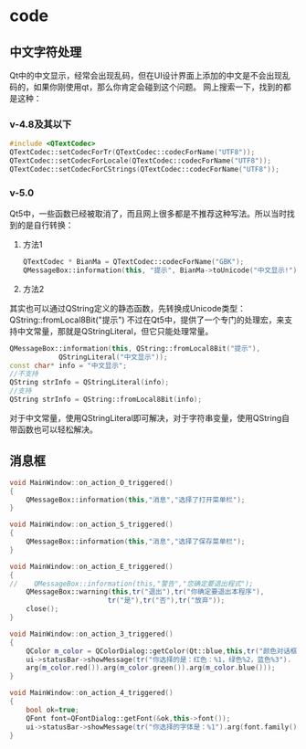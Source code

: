 # code

## 中文字符处理

Qt中的中文显示，经常会出现乱码，但在UI设计界面上添加的中文是不会出现乱码的，如果你刚使用qt，那么你肯定会碰到这个问题。
网上搜索一下，找到的都是这种：

### v-4.8及其以下

```c++
#include <QTextCodec>
QTextCodec::setCodecForTr(QTextCodec::codecForName("UTF8"));
QTextCodec::setCodecForLocale(QTextCodec::codecForName("UTF8"));
QTextCodec::setCodecForCStrings(QTextCodec::codecForName("UTF8"));
```

### v-5.0

Qt5中，一些函数已经被取消了，而且网上很多都是不推荐这种写法。所以当时找到的是自行转换：

1. 方法1

    ```c++
    QTextCodec * BianMa = QTextCodec::codecForName("GBK");
    QMessageBox::information(this, "提示", BianMa->toUnicode("中文显示!"));
    ```

2. 方法2

其实也可以通过QString定义的静态函数，先转换成Unicode类型：
QString::fromLocal8Bit("提示")
不过在Qt5中，提供了一个专门的处理宏，来支持中文常量，那就是QStringLiteral，但它只能处理常量。

```c++
QMessageBox::information(this, QString::fromLocal8Bit("提示"), 
            QStringLiteral("中文显示"));
const char* info = "中文显示";
//不支持
QString strInfo = QStringLiteral(info);
//支持
QString strInfo = QString::fromLocal8Bit(info);
```

对于中文常量，使用QStringLiteral即可解决，对于字符串变量，使用QString自带函数也可以轻松解决。

## 消息框

```c++
void MainWindow::on_action_O_triggered()
{
    QMessageBox::information(this,"消息","选择了打开菜单栏");
}

void MainWindow::on_action_S_triggered()
{
    QMessageBox::information(this,"消息","选择了保存菜单栏");
}

void MainWindow::on_action_E_triggered()
{
//    QMessageBox::information(this,"警告","您确定要退出程式");
    QMessageBox::warning(this,tr("退出"),tr("你确定要退出本程序"),
                        tr("是"),tr("否"),tr("放弃"));
    close();
}

void MainWindow::on_action_3_triggered()
{
    QColor m_color = QColorDialog::getColor(Qt::blue,this,tr("颜色对话框"));
    ui->statusBar->showMessage(tr("你选择的是：红色：%1，绿色%2，蓝色%3").
    arg(m_color.red()).arg(m_color.green()).arg(m_color.blue()));
}

void MainWindow::on_action_4_triggered()
{
    bool ok=true;
    QFont font=QFontDialog::getFont(&ok,this->font());
    ui->statusBar->showMessage(tr("你选择的字体是：%1").arg(font.family()));
}
```
